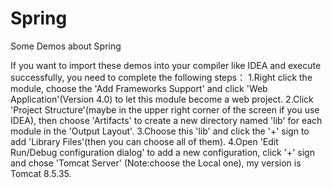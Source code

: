 # Spring
Some Demos about Spring

If you want to import these demos into your compiler like IDEA and execute successfully, you need to complete the following steps：
1.Right click the module, choose the 'Add Frameworks Support' and click 'Web Application'(Version 4.0) to let this module become a web project.
2.Click 'Project Structure'(maybe in the upper right corner of the screen if you use IDEA), then choose 'Artifacts' to create a new directory named 'lib' for each module in the 'Output Layout'.
3.Choose this 'lib' and click the '+' sign to add 'Library Files'(then you can choose all of them).
4.Open 'Edit Run/Debug configuration dialog' to add a new configuration, click '+' sign and chose 'Tomcat Server' (Note:choose the Local one), my version is Tomcat 8.5.35.
